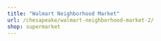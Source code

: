 ```yaml
---
title: "Walmart Neighborhood Market"
url: /chesapeake/walmart-neighborhood-market-2/
shop: supermarket
---
```

